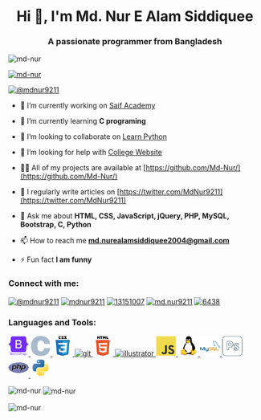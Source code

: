 <h1 align="center">Hi 👋, I'm Md. Nur E Alam Siddiquee</h1>
<h3 align="center">A passionate programmer from Bangladesh</h3>

<p align="left"> <img src="https://komarev.com/ghpvc/?username=md-nur&label=Profile%20views&color=0e75b6&style=flat" alt="md-nur" /> </p>

<p align="left"> <a href="https://github.com/ryo-ma/github-profile-trophy"><img src="https://github-profile-trophy.vercel.app/?username=md-nur" alt="md-nur" /></a> </p>

<p align="left"> <a href="https://twitter.com/@mdnur9211" target="blank"><img src="https://img.shields.io/twitter/follow/@mdnur9211?logo=twitter&style=for-the-badge" alt="@mdnur9211" /></a> </p>

- 🔭 I’m currently working on [Saif Academy](http://saifacademy.rf.gd/)

- 🌱 I’m currently learning **C programing**

- 👯 I’m looking to collaborate on [Learn Python](https://github.com/Md-Nur/LearnPython)

- 🤝 I’m looking for help with [College Website](http://nuracademy.epizy.com/)

- 👨‍💻 All of my projects are available at [https://github.com/Md-Nur/](https://github.com/Md-Nur/)

- 📝 I regularly write articles on [https://twitter.com/MdNur9211](https://twitter.com/MdNur9211)

- 💬 Ask me about **HTML, CSS, JavaScript, jQuery, PHP, MySQL, Bootstrap, C, Python**

- 📫 How to reach me **md.nurealamsiddiquee2004@gmail.com**

- ⚡ Fun fact **I am funny**

<h3 align="left">Connect with me:</h3>
<p align="left">
<a href="https://twitter.com/@mdnur9211" target="blank"><img align="center" src="https://cdn.jsdelivr.net/npm/simple-icons@3.0.1/icons/twitter.svg" alt="@mdnur9211" height="30" width="40" /></a>
<a href="https://linkedin.com/in/mdnur9211" target="blank"><img align="center" src="https://cdn.jsdelivr.net/npm/simple-icons@3.0.1/icons/linkedin.svg" alt="mdnur9211" height="30" width="40" /></a>
<a href="https://stackoverflow.com/users/13151007" target="blank"><img align="center" src="https://cdn.jsdelivr.net/npm/simple-icons@3.0.1/icons/stackoverflow.svg" alt="13151007" height="30" width="40" /></a>
<a href="https://fb.com/md.nur9211" target="blank"><img align="center" src="https://cdn.jsdelivr.net/npm/simple-icons@3.0.1/icons/facebook.svg" alt="md.nur9211" height="30" width="40" /></a>
<a href="https://discord.gg/6438" target="blank"><img align="center" src="https://cdn.jsdelivr.net/npm/simple-icons@3.0.1/icons/discord.svg" alt="6438" height="30" width="40" /></a>
</p>

<h3 align="left">Languages and Tools:</h3>
<p align="left"> <a href="https://getbootstrap.com" target="_blank"> <img src="https://raw.githubusercontent.com/devicons/devicon/master/icons/bootstrap/bootstrap-plain-wordmark.svg" alt="bootstrap" width="40" height="40"/> </a> <a href="https://www.cprogramming.com/" target="_blank"> <img src="https://raw.githubusercontent.com/devicons/devicon/master/icons/c/c-original.svg" alt="c" width="40" height="40"/> </a> <a href="https://www.w3schools.com/css/" target="_blank"> <img src="https://raw.githubusercontent.com/devicons/devicon/master/icons/css3/css3-original-wordmark.svg" alt="css3" width="40" height="40"/> </a> <a href="https://git-scm.com/" target="_blank"> <img src="https://www.vectorlogo.zone/logos/git-scm/git-scm-icon.svg" alt="git" width="40" height="40"/> </a> <a href="https://www.w3.org/html/" target="_blank"> <img src="https://raw.githubusercontent.com/devicons/devicon/master/icons/html5/html5-original-wordmark.svg" alt="html5" width="40" height="40"/> </a> <a href="https://www.adobe.com/in/products/illustrator.html" target="_blank"> <img src="https://www.vectorlogo.zone/logos/adobe_illustrator/adobe_illustrator-icon.svg" alt="illustrator" width="40" height="40"/> </a> <a href="https://developer.mozilla.org/en-US/docs/Web/JavaScript" target="_blank"> <img src="https://raw.githubusercontent.com/devicons/devicon/master/icons/javascript/javascript-original.svg" alt="javascript" width="40" height="40"/> </a> <a href="https://www.linux.org/" target="_blank"> <img src="https://raw.githubusercontent.com/devicons/devicon/master/icons/linux/linux-original.svg" alt="linux" width="40" height="40"/> </a> <a href="https://www.mysql.com/" target="_blank"> <img src="https://raw.githubusercontent.com/devicons/devicon/master/icons/mysql/mysql-original-wordmark.svg" alt="mysql" width="40" height="40"/> </a> <a href="https://www.photoshop.com/en" target="_blank"> <img src="https://raw.githubusercontent.com/devicons/devicon/master/icons/photoshop/photoshop-line.svg" alt="photoshop" width="40" height="40"/> </a> <a href="https://www.php.net" target="_blank"> <img src="https://raw.githubusercontent.com/devicons/devicon/master/icons/php/php-original.svg" alt="php" width="40" height="40"/> </a> <a href="https://www.python.org" target="_blank"> <img src="https://raw.githubusercontent.com/devicons/devicon/master/icons/python/python-original.svg" alt="python" width="40" height="40"/> </a> </p>

<p><img align="left" src="https://github-readme-stats.vercel.app/api/top-langs?username=md-nur" alt="md-nur" /></p>

<p>&nbsp;<img align="center" src="https://github-readme-stats.vercel.app/api?username=md-nur&show_icons=true&locale=en" alt="md-nur" /></p>

<p><img align="center" src="https://github-readme-streak-stats.herokuapp.com/?user=md-nur&" alt="md-nur" /></p>
